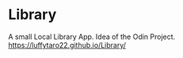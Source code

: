 # Library
A small Local Library App. Idea of the Odin Project. https://luffytaro22.github.io/Library/
